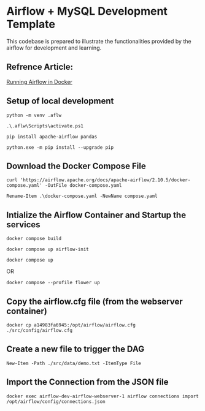 # Airflow + MySQL Development Template 

This codebase is prepared to illustrate the functionalities provided by the airflow for development and learning. 

## Refrence Article: 

[Running Airflow in Docker](https://airflow.apache.org/docs/apache-airflow/stable/howto/docker-compose/index.html#before-you-begin)

## Setup of local development

`python -m venv .aflw`

`.\.aflw\Scripts\activate.ps1`

`pip install apache-airflow pandas`

`python.exe -m pip install --upgrade pip`

## Download the Docker Compose File

`curl 'https://airflow.apache.org/docs/apache-airflow/2.10.5/docker-compose.yaml' -OutFile docker-compose.yaml`

`Rename-Item .\docker-compose.yaml -NewName compose.yaml`

## Intialize the Airflow Container and Startup the services

`docker compose build`

`docker compose up airflow-init`

`docker compose up`

OR

`docker compose --profile flower up`

## Copy the airflow.cfg file (from the webserver container)

`docker cp a14983fa6945:/opt/airflow/airflow.cfg ./src/config/airflow.cfg`

## Create a new file to trigger the DAG
`New-Item -Path ./src/data/demo.txt -ItemType File`

## Import the Connection from the JSON file

`docker exec airflow-dev-airflow-webserver-1 airflow connections import /opt/airflow/config/connections.json`

